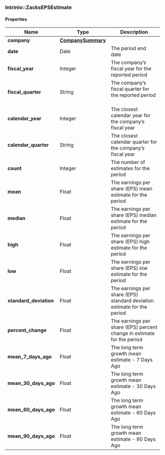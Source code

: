

[//]: # (CLASS:Intrinio::ZacksEPSEstimate)

[//]: # (KIND:object)

### Intrinio::ZacksEPSEstimate

#### Properties

[//]: # (START_DEFINITION)

Name | Type | Description
------------ | ------------- | -------------
**company** | [**CompanySummary**](CompanySummary.md) |  &nbsp;
**date** | Date | The period end date &nbsp;
**fiscal_year** | Integer | The company’s fiscal year for the reported period &nbsp;
**fiscal_quarter** | String | The company’s fiscal quarter for the reported period &nbsp;
**calendar_year** | Integer | The closest calendar year for the company’s fiscal year &nbsp;
**calendar_quarter** | String | The closest calendar quarter for the company’s fiscal year &nbsp;
**count** | Integer | The number of estimates for the period &nbsp;
**mean** | Float | The earnings per share (EPS) mean estimate for the period &nbsp;
**median** | Float | The earnings per share (EPS) median estimate for the period &nbsp;
**high** | Float | The earnings per share (EPS) high estimate for the period &nbsp;
**low** | Float | The earnings per share (EPS) low estimate for the period &nbsp;
**standard_deviation** | Float | The earnings per share (EPS) standard deviation estimate for the period &nbsp;
**percent_change** | Float | The earnings per share (EPS) percent change in estimate for the period &nbsp;
**mean_7_days_ago** | Float | The long term growth mean estimate - 7 Days Ago &nbsp;
**mean_30_days_ago** | Float | The long term growth mean estimate - 30 Days Ago &nbsp;
**mean_60_days_ago** | Float | The long term growth mean estimate - 60 Days Ago &nbsp;
**mean_90_days_ago** | Float | The long term growth mean estimate - 90 Days Ago &nbsp;

[//]: # (END_DEFINITION)


[//]: # (CONTAINED_CLASS:Intrinio::CompanySummary)



